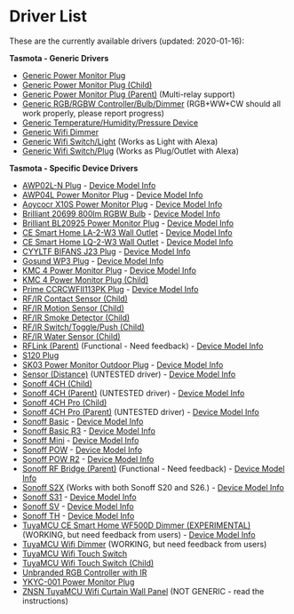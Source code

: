 # Driver List 
These are the currently available drivers (updated: 2020-01-16):

**Tasmota - Generic Drivers**
* [Generic Power Monitor Plug](https://github.com/markus-li/Hubitat/blob/release/drivers/expanded/tasmota-generic-pm-plug-expanded.groovy)
* [Generic Power Monitor Plug (Child)](https://github.com/markus-li/Hubitat/blob/release/drivers/expanded/tasmota-generic-pm-plug-child-expanded.groovy)
* [Generic Power Monitor Plug (Parent)](https://github.com/markus-li/Hubitat/blob/release/drivers/expanded/tasmota-generic-pm-plug-parent-expanded.groovy) (Multi-relay support)
* [Generic RGB/RGBW Controller/Bulb/Dimmer](https://github.com/markus-li/Hubitat/blob/release/drivers/expanded/tasmota-generic-rgb-rgbw-controller-bulb-dimmer-expanded.groovy) (RGB+WW+CW should all work properly, please report progress)
* [Generic Temperature/Humidity/Pressure Device](https://github.com/markus-li/Hubitat/blob/release/drivers/expanded/tasmota-generic-thp-device-expanded.groovy)
* [Generic Wifi Dimmer](https://github.com/markus-li/Hubitat/blob/release/drivers/expanded/tasmota-generic-wifi-dimmer-expanded.groovy)
* [Generic Wifi Switch/Light](https://github.com/markus-li/Hubitat/blob/release/drivers/expanded/tasmota-generic-wifi-switch-light-expanded.groovy) (Works as Light with Alexa)
* [Generic Wifi Switch/Plug](https://github.com/markus-li/Hubitat/blob/release/drivers/expanded/tasmota-generic-wifi-switch-plug-expanded.groovy) (Works as Plug/Outlet with Alexa)

**Tasmota - Specific Device Drivers**
* [AWP02L-N Plug](https://github.com/markus-li/Hubitat/blob/release/drivers/expanded/tasmota-awp02l-n-plug-expanded.groovy) - [Device Model Info](https://templates.blakadder.com/hugoai_awp02l-n.html)
* [AWP04L Power Monitor Plug](https://github.com/markus-li/Hubitat/blob/release/drivers/expanded/tasmota-awp04l-pm-plug-expanded.groovy) - [Device Model Info](https://templates.blakadder.com/awp04l.html)
* [Aoycocr X10S Power Monitor Plug](https://github.com/markus-li/Hubitat/blob/release/drivers/expanded/tasmota-aoycocr-x10s-pm-plug-expanded.groovy) - [Device Model Info](https://templates.blakadder.com/aoycocr_X10S.html)
* [Brilliant 20699 800lm RGBW Bulb](https://github.com/markus-li/Hubitat/blob/release/drivers/expanded/tasmota-brilliant-20699-rgbw-bulb-expanded.groovy) - [Device Model Info](https://templates.blakadder.com/brilliant_20699.html)
* [Brilliant BL20925 Power Monitor Plug](https://github.com/markus-li/Hubitat/blob/release/drivers/expanded/tasmota-brilliant-bl20925-pm-plug-expanded.groovy) - [Device Model Info](https://templates.blakadder.com/brilliant_BL20925.html)
* [CE Smart Home LA-2-W3 Wall Outlet](https://github.com/markus-li/Hubitat/blob/release/drivers/expanded/tasmota-ce-la-2-w3-wall-outlet-expanded.groovy) - [Device Model Info](https://templates.blakadder.com/ce_smart_home_LA-2-W3.html)
* [CE Smart Home LQ-2-W3 Wall Outlet](https://github.com/markus-li/Hubitat/blob/release/drivers/expanded/tasmota-ce-lq-2-w3-wall-outlet-expanded.groovy) - [Device Model Info](https://templates.blakadder.com/ce_smart_home_LQ-2-W3.html)
* [CYYLTF BIFANS J23 Plug](https://github.com/markus-li/Hubitat/blob/release/drivers/expanded/tasmota-cyyltf-bifans-j23-plug-expanded.groovy) - [Device Model Info](https://templates.blakadder.com/cyyltd_bifans_J23.html)
* [Gosund WP3 Plug](https://github.com/markus-li/Hubitat/blob/release/drivers/expanded/tasmota-gosund-wp3-plug-expanded.groovy) - [Device Model Info](https://templates.blakadder.com/gosund_wp3.html)
* [KMC 4 Power Monitor Plug](https://github.com/markus-li/Hubitat/blob/release/drivers/expanded/tasmota-kmc-4-pm-plug-expanded.groovy) - [Device Model Info](https://templates.blakadder.com/kmc-4.html)
* [KMC 4 Power Monitor Plug (Child)](https://github.com/markus-li/Hubitat/blob/release/drivers/expanded/tasmota-kmc-4-pm-plug-child-expanded.groovy)
* [Prime CCRCWFII113PK Plug](https://github.com/markus-li/Hubitat/blob/release/drivers/expanded/tasmota-prime-ccrcwfii113pk-plug-expanded.groovy) - [Device Model Info](https://templates.blakadder.com/prime_CCRCWFII113PK.html)
* [RF/IR Contact Sensor (Child)](https://github.com/markus-li/Hubitat/blob/release/drivers/expanded/tasmota-rf-ir-contact-sensor-child-expanded.groovy)
* [RF/IR Motion Sensor (Child)](https://github.com/markus-li/Hubitat/blob/release/drivers/expanded/tasmota-rf-ir-motion-sensor-child-expanded.groovy)
* [RF/IR Smoke Detector (Child)](https://github.com/markus-li/Hubitat/blob/release/drivers/expanded/tasmota-rf-ir-smoke-detector-child-expanded.groovy)
* [RF/IR Switch/Toggle/Push (Child)](https://github.com/markus-li/Hubitat/blob/release/drivers/expanded/tasmota-rf-ir-switch-toggle-push-child-expanded.groovy)
* [RF/IR Water Sensor (Child)](https://github.com/markus-li/Hubitat/blob/release/drivers/expanded/tasmota-rf-ir-water-sensor-child-expanded.groovy)
* [RFLink (Parent)](https://github.com/markus-li/Hubitat/blob/release/drivers/expanded/tasmota-rflink-parent-expanded.groovy) (Functional - Need feedback) - [Device Model Info](http://www.rflink.nl/blog2/wiring)
* [S120 Plug](https://github.com/markus-li/Hubitat/blob/release/drivers/expanded/tasmota-s120-plug-expanded.groovy)
* [SK03 Power Monitor Outdoor Plug](https://github.com/markus-li/Hubitat/blob/release/drivers/expanded/tasmota-sk03-pm-outdoor-plug-expanded.groovy) - [Device Model Info](https://templates.blakadder.com/SK03_outdoor.html)
* [Sensor (Distance)](https://github.com/markus-li/Hubitat/blob/release/drivers/expanded/tasmota-sensor-distance-expanded.groovy) (UNTESTED driver) - [Device Model Info](https://github.com/arendst/Tasmota/wiki/HC-SR04)
* [Sonoff 4CH (Child)](https://github.com/markus-li/Hubitat/blob/release/drivers/expanded/tasmota-sonoff-4ch-child-expanded.groovy)
* [Sonoff 4CH (Parent)](https://github.com/markus-li/Hubitat/blob/release/drivers/expanded/tasmota-sonoff-4ch-parent-expanded.groovy) (UNTESTED driver) - [Device Model Info](https://templates.blakadder.com/sonoff_4CH.html)
* [Sonoff 4CH Pro (Child)](https://github.com/markus-li/Hubitat/blob/release/drivers/expanded/tasmota-sonoff-4ch-pro-child-expanded.groovy)
* [Sonoff 4CH Pro (Parent)](https://github.com/markus-li/Hubitat/blob/release/drivers/expanded/tasmota-sonoff-4ch-pro-parent-expanded.groovy) (UNTESTED driver) - [Device Model Info](https://templates.blakadder.com/sonoff_4CH_Pro.html)
* [Sonoff Basic](https://github.com/markus-li/Hubitat/blob/release/drivers/expanded/tasmota-sonoff-basic-expanded.groovy) - [Device Model Info](https://templates.blakadder.com/sonoff_basic.html)
* [Sonoff Basic R3](https://github.com/markus-li/Hubitat/blob/release/drivers/expanded/tasmota-sonoff-basic-r3-expanded.groovy) - [Device Model Info](https://templates.blakadder.com/sonoff_basic_R3.html)
* [Sonoff Mini](https://github.com/markus-li/Hubitat/blob/release/drivers/expanded/tasmota-sonoff-mini-expanded.groovy) - [Device Model Info](https://templates.blakadder.com/sonoff_mini.html)
* [Sonoff POW](https://github.com/markus-li/Hubitat/blob/release/drivers/expanded/tasmota-sonoff-pow-expanded.groovy) - [Device Model Info](https://templates.blakadder.com/sonoff_Pow.html)
* [Sonoff POW R2](https://github.com/markus-li/Hubitat/blob/release/drivers/expanded/tasmota-sonoff-powr2-expanded.groovy) - [Device Model Info](https://templates.blakadder.com/sonoff_Pow_R2.html)
* [Sonoff RF Bridge (Parent)](https://github.com/markus-li/Hubitat/blob/release/drivers/expanded/tasmota-sonoff-rf-bridge-parent-expanded.groovy) (Functional - Need feedback) - [Device Model Info](https://templates.blakadder.com/sonoff_RF_bridge.html)
* [Sonoff S2X](https://github.com/markus-li/Hubitat/blob/release/drivers/expanded/tasmota-sonoff-s2x-expanded.groovy) (Works with both Sonoff S20 and S26.) - [Device Model Info](https://templates.blakadder.com/sonoff_S20.html)
* [Sonoff S31](https://github.com/markus-li/Hubitat/blob/release/drivers/expanded/tasmota-sonoff-s31-expanded.groovy) - [Device Model Info](https://templates.blakadder.com/sonoff_S31.html)
* [Sonoff SV](https://github.com/markus-li/Hubitat/blob/release/drivers/expanded/tasmota-sonoff-sv-expanded.groovy) - [Device Model Info](https://templates.blakadder.com/sonoff_SV.html)
* [Sonoff TH](https://github.com/markus-li/Hubitat/blob/release/drivers/expanded/tasmota-sonoff-th-expanded.groovy) - [Device Model Info](https://templates.blakadder.com/sonoff_TH.html)
* [TuyaMCU CE Smart Home WF500D Dimmer (EXPERIMENTAL)](https://github.com/markus-li/Hubitat/blob/release/drivers/expanded/tasmota-tuyamcu-ce-wf500d-dimmer-expanded.groovy) (WORKING, but need feedback from users) - [Device Model Info](https://templates.blakadder.com/ce_smart_home-WF500D.html)
* [TuyaMCU Wifi Dimmer](https://github.com/markus-li/Hubitat/blob/release/drivers/expanded/tasmota-tuyamcu-wifi-dimmer-expanded.groovy) (WORKING, but need feedback from users)
* [TuyaMCU Wifi Touch Switch](https://github.com/markus-li/Hubitat/blob/release/drivers/expanded/tasmota-tuyamcu-wifi-touch-switch-expanded.groovy)
* [TuyaMCU Wifi Touch Switch (Child)](https://github.com/markus-li/Hubitat/blob/release/drivers/expanded/tasmota-tuyamcu-wifi-touch-switch-child-expanded.groovy)
* [Unbranded RGB Controller with IR](https://github.com/markus-li/Hubitat/blob/release/drivers/expanded/tasmota-unbranded-rgb-controller-with-ir-expanded.groovy)
* [YKYC-001 Power Monitor Plug](https://github.com/markus-li/Hubitat/blob/release/drivers/expanded/tasmota-ykyc-001-pm-plug-expanded.groovy)
* [ZNSN TuyaMCU Wifi Curtain Wall Panel](https://github.com/markus-li/Hubitat/blob/release/drivers/expanded/tasmota-znsn-tuyamcu-wifi-curtain-wall-panel-expanded.groovy) (NOT GENERIC - read the instructions)
